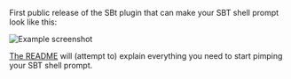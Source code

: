 First public release of the SBt plugin that can make your SBT shell prompt look like this:

![Example screenshot](https://dl.dropboxusercontent.com/u/282610/sbt-prompt-example-screenshot.png "Example Screenshot")

[The README](https://github.com/agemooij/sbt-prompt) will (attempt to) explain everything you need to start pimping your SBT shell prompt.
